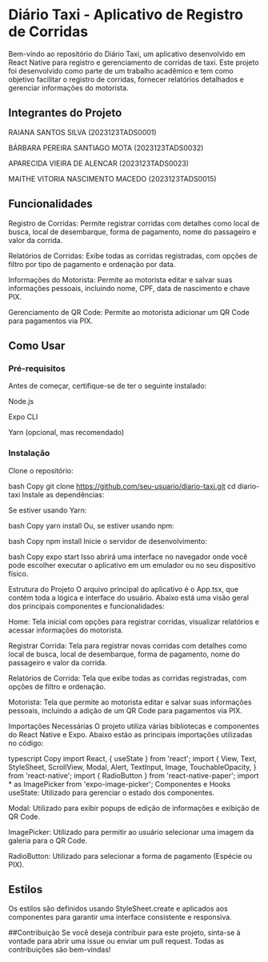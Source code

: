 # Diário Taxi - Aplicativo de Registro de Corridas

Bem-vindo ao repositório do Diário Taxi, um aplicativo desenvolvido em React Native para registro e gerenciamento de corridas de taxi. Este projeto foi desenvolvido como parte de um trabalho acadêmico e tem como objetivo facilitar o registro de corridas, fornecer relatórios detalhados e gerenciar informações do motorista.

## Integrantes do Projeto
RAIANA SANTOS SILVA (2023123TADS0001)

BÁRBARA PEREIRA SANTIAGO MOTA (2023123TADS0032)

APARECIDA VIEIRA DE ALENCAR (2023123TADS0023)

MAITHE VITORIA NASCIMENTO MACEDO (2023123TADS0015)

## Funcionalidades
Registro de Corridas: Permite registrar corridas com detalhes como local de busca, local de desembarque, forma de pagamento, nome do passageiro e valor da corrida.

Relatórios de Corridas: Exibe todas as corridas registradas, com opções de filtro por tipo de pagamento e ordenação por data.

Informações do Motorista: Permite ao motorista editar e salvar suas informações pessoais, incluindo nome, CPF, data de nascimento e chave PIX.

Gerenciamento de QR Code: Permite ao motorista adicionar um QR Code para pagamentos via PIX.

## Como Usar
### Pré-requisitos
Antes de começar, certifique-se de ter o seguinte instalado:

Node.js

Expo CLI

Yarn (opcional, mas recomendado)

### Instalação
Clone o repositório:

bash
Copy
git clone https://github.com/seu-usuario/diario-taxi.git
cd diario-taxi
Instale as dependências:

Se estiver usando Yarn:

bash
Copy
yarn install
Ou, se estiver usando npm:

bash
Copy
npm install
Inicie o servidor de desenvolvimento:

bash
Copy
expo start
Isso abrirá uma interface no navegador onde você pode escolher executar o aplicativo em um emulador ou no seu dispositivo físico.

Estrutura do Projeto
O arquivo principal do aplicativo é o App.tsx, que contém toda a lógica e interface do usuário. Abaixo está uma visão geral dos principais componentes e funcionalidades:

Home: Tela inicial com opções para registrar corridas, visualizar relatórios e acessar informações do motorista.

Registrar Corrida: Tela para registrar novas corridas com detalhes como local de busca, local de desembarque, forma de pagamento, nome do passageiro e valor da corrida.

Relatórios de Corrida: Tela que exibe todas as corridas registradas, com opções de filtro e ordenação.

Motorista: Tela que permite ao motorista editar e salvar suas informações pessoais, incluindo a adição de um QR Code para pagamentos via PIX.

Importações Necessárias
O projeto utiliza várias bibliotecas e componentes do React Native e Expo. Abaixo estão as principais importações utilizadas no código:

typescript
Copy
import React, { useState } from 'react';
import {
  View,
  Text,
  StyleSheet,
  ScrollView,
  Modal,
  Alert,
  TextInput,
  Image,
  TouchableOpacity,
} from 'react-native';
import { RadioButton } from 'react-native-paper';
import * as ImagePicker from 'expo-image-picker';
Componentes e Hooks
useState: Utilizado para gerenciar o estado dos componentes.

Modal: Utilizado para exibir popups de edição de informações e exibição de QR Code.

ImagePicker: Utilizado para permitir ao usuário selecionar uma imagem da galeria para o QR Code.

RadioButton: Utilizado para selecionar a forma de pagamento (Espécie ou PIX).

## Estilos
Os estilos são definidos usando StyleSheet.create e aplicados aos componentes para garantir uma interface consistente e responsiva.

##Contribuição
Se você deseja contribuir para este projeto, sinta-se à vontade para abrir uma issue ou enviar um pull request. Todas as contribuições são bem-vindas!

